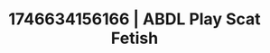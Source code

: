 ---
categories:
- Shibari art
- AI-generated
- Queer kinks
- Softcore vibes
- Kinky fairytales
- ASMR
- Cosplay
- 3D erotic games
image: /assets/images/1746634156166.jpg
layout: post
seo:
  description: Featured content with high-quality Scat Fetish, ABDL Play. HD images
    available.
  keywords: Scat Fetish, ABDL Play
  og_image: /assets/images/1746634156166.jpg
  schema_type: VisualArtwork
tags:
- '#1746634156166'
- ABDL Play
- Scat Fetish
title: 1746634156166 | ABDL Play Scat Fetish
---